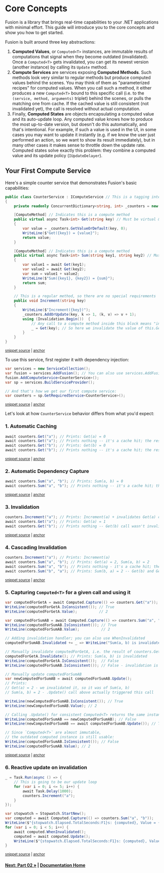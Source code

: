 # Core Concepts

Fusion is a library that brings real-time capabilities to your .NET applications with minimal effort. This guide will introduce you to the core concepts and show you how to get started.

Fusion is built around three key abstractions:

1. **Computed Values**, or `Computed<T>` instances, are immutable results of computations that signal when they become outdated (invalidated). Once a `Computed<T>` gets invalidated, you can get its newest version (another instance) by calling its `Update` method.
2. **Compute Services** are services exposing **Computed Methods**. Such methods look very similar to regular methods but produce computed values behind the scenes. You may think of them as "parameterized recipes" for computed values. When you call such a method, it either produces a new `Computed<T>` bound to this specific call (i.e. to the `(service, method, arguments)` triplet) behind the scenes, or pulls the matching one from cache. If the cached value is still consistent (not invalidated yet), the call is resolved without actual computation.
3. Finally, **Computed States** are objects encapsulating a computed value and its auto-update loop. Any computed value knows how to produce the most up-to-date version, but doesn't do this automatically, and that's intentional. For example, if such a value is used in the UI, in some cases you may want to update it instantly (e.g. if we know the user just performed an action, so we want to show its result immediately), but in many other cases it makes sense to throttle down the update rate. Computed states solve exactly this problem: they combine a computed value and its update policy (`IUpdateDelayer`).

## Your First Compute Service

Here's a simple counter service that demonstrates Fusion's basic capabilities:

<!-- snippet: Part01_Declare_Service -->
<a id='snippet-Part01_Declare_Service'></a>
```cs
public class CounterService : IComputeService // This is a tagging interface any compute service must "implement"
{
    private readonly ConcurrentDictionary<string, int> _counters = new();

    [ComputeMethod] // Indicates this is a compute method
    public virtual async Task<int> Get(string key) // Must be virtual & async
    {
        var value = _counters.GetValueOrDefault(key, 0);
        WriteLine($"Get({key}) = {value}");
        return value;
    }

    [ComputeMethod] // Indicates this is a compute method
    public virtual async Task<int> Sum(string key1, string key2) // Must be virtual & async
    {
        var value1 = await Get(key1);
        var value2 = await Get(key2);
        var sum = value1 + value2;
        WriteLine($"Sum({key1}, {key2}) = {sum}");
        return sum;
    }

    // This is a regular method, so there are no special requirements
    public void Increment(string key)
    {
        WriteLine($"Increment({key})");
        _counters.AddOrUpdate(key, k => 1, (k, v) => v + 1);
        using (Invalidation.Begin())  {
            // Any call to a compute method inside this block means "invalidate the value for that call"
            _ = Get(key); // So here we invalidate the value of this.Get(...) call with the `key` argument
        }
    }
}
```
<sup><a href='/Part01.cs#L6-L40' title='Snippet source file'>snippet source</a> | <a href='#snippet-Part01_Declare_Service' title='Start of snippet'>anchor</a></sup>
<!-- endSnippet -->

To use this service, first register it with dependency injection:

<!-- snippet: Part01_Register_Services -->
<a id='snippet-Part01_Register_Services'></a>
```cs
var services = new ServiceCollection();
var fusion = services.AddFusion(); // You can also use services.AddFusion(fusion => ...) pattern
fusion.AddComputeService<CounterService>();
var sp = services.BuildServiceProvider();

// And that's how we get our first compute service:
var counters = sp.GetRequiredService<CounterService>();
```
<sup><a href='/Part01.cs#L46-L54' title='Snippet source file'>snippet source</a> | <a href='#snippet-Part01_Register_Services' title='Start of snippet'>anchor</a></sup>
<!-- endSnippet -->

Let's look at how `CounterService` behavior differs from what you'd expect:

### 1. Automatic Caching

<!-- snippet: Part01_Automatic_Caching -->
<a id='snippet-Part01_Automatic_Caching'></a>
```cs
await counters.Get("a"); // Prints: Get(a) = 0
await counters.Get("a"); // Prints nothing -- it's a cache hit; the result is 0
await counters.Get("b"); // Prints: Get(b) = 0
await counters.Get("b"); // Prints nothing -- it's a cache hit; the result is 0
```
<sup><a href='/Part01.cs#L57-L62' title='Snippet source file'>snippet source</a> | <a href='#snippet-Part01_Automatic_Caching' title='Start of snippet'>anchor</a></sup>
<!-- endSnippet -->

### 2. Automatic Dependency Capture

<!-- snippet: Part01_Automatic_Dependency_Tracking -->
<a id='snippet-Part01_Automatic_Dependency_Tracking'></a>
```cs
await counters.Sum("a", "b"); // Prints: Sum(a, b) = 0
await counters.Sum("a", "b"); // Prints nothing -- it's a cache hit; the result is 0
```
<sup><a href='/Part01.cs#L65-L68' title='Snippet source file'>snippet source</a> | <a href='#snippet-Part01_Automatic_Dependency_Tracking' title='Start of snippet'>anchor</a></sup>
<!-- endSnippet -->

### 3. Invalidation

<!-- snippet: Part01_Invalidation -->
<a id='snippet-Part01_Invalidation'></a>
```cs
counters.Increment("a"); // Prints: Increment(a) + invalidates Get(a) call result
await counters.Get("a"); // Prints: Get(a) = 1
await counters.Get("b"); // Prints nothing -- Get(b) call wasn't invalidated, so it's a cache hit
```
<sup><a href='/Part01.cs#L71-L75' title='Snippet source file'>snippet source</a> | <a href='#snippet-Part01_Invalidation' title='Start of snippet'>anchor</a></sup>
<!-- endSnippet -->

### 4. Cascading Invalidation

<!-- snippet: Part01_Cascading_Invalidation -->
<a id='snippet-Part01_Cascading_Invalidation'></a>
```cs
counters.Increment("a"); // Prints: Increment(a)
await counters.Sum("a", "b"); // Prints: Get(a) = 2, Sum(a, b) = 2
await counters.Sum("a", "b"); // Prints nothing - it's a cache hit; the result is 0
await counters.Sum("b", "a"); // Prints: Sum(b, a) = 2 -- Get(b) and Get(a) results are already cached
```
<sup><a href='/Part01.cs#L78-L83' title='Snippet source file'>snippet source</a> | <a href='#snippet-Part01_Cascading_Invalidation' title='Start of snippet'>anchor</a></sup>
<!-- endSnippet -->

### 5. Capturing `Computed<T>` for a given call and using it

<!-- snippet: Part01_Accessing_Computed_Values -->
<a id='snippet-Part01_Accessing_Computed_Values'></a>
```cs
var computedForGetA = await Computed.Capture(() => counters.Get("a"));
WriteLine(computedForGetA.IsConsistent()); // True
WriteLine(computedForGetA.Value);          // 2

var computedForSumAB = await Computed.Capture(() => counters.Sum("a", "b"));
WriteLine(computedForSumAB.IsConsistent()); // True
WriteLine(computedForSumAB.Value);          // 2

// Adding invalidation handler; you can also use WhenInvalidated
computedForSumAB.Invalidated += _ => WriteLine("Sum(a, b) is invalidated");

// Manually invalidate computedForGetA, i.e. the result of counters.Get("a") call
computedForGetA.Invalidate(); // Prints: Sum(a, b) is invalidated
WriteLine(computedForGetA.IsConsistent());  // False
WriteLine(computedForSumAB.IsConsistent()); // False - invalidation is always cascading

// Manually update computedForSumAB
var newComputedForSumAB = await computedForSumAB.Update();
// Prints:
// Get(a) = 2 - we invalidated it, so it was of Sum(a, b)
// Sum(a, b) = 2 - .Update() call above actually triggered this call

WriteLine(newComputedForSumAB.IsConsistent()); // True
WriteLine(newComputedForSumAB.Value); // 2

// Calling .Update() for consistent Computed<T> returns the same instance
WriteLine(computedForSumAB == newComputedForSumAB); // False
WriteLine(newComputedForSumAB == await computedForSumAB.Update()); // True

// Since `Computed<T>` are almost immutable,
// the outdated computed instance is still usable:
WriteLine(computedForSumAB.IsConsistent()); // False
WriteLine(computedForSumAB.Value); // 2
```
<sup><a href='/Part01.cs#L86-L120' title='Snippet source file'>snippet source</a> | <a href='#snippet-Part01_Accessing_Computed_Values' title='Start of snippet'>anchor</a></sup>
<!-- endSnippet -->

### 6. Reactive update on invalidation

<!-- snippet: Part01_Reactive_Updates -->
<a id='snippet-Part01_Reactive_Updates'></a>
```cs
_ = Task.Run(async () => {
    // This is going to be our update loop
    for (var i = 0; i <= 5; i++) {
        await Task.Delay(1000);
        counters.Increment("a");
    }
});

var stopwatch = Stopwatch.StartNew();
var computed = await Computed.Capture(() => counters.Sum("a", "b"));
WriteLine($"{stopwatch.Elapsed.TotalSeconds:F1}s: {computed}, Value = {computed.Value}");
for (var i = 0; i < 5; i++) {
    await computed.WhenInvalidated();
    computed = await computed.Update();
    WriteLine($"{stopwatch.Elapsed.TotalSeconds:F1}s: {computed}, Value = {computed.Value}");
}
```
<sup><a href='/Part01.cs#L123-L140' title='Snippet source file'>snippet source</a> | <a href='#snippet-Part01_Reactive_Updates' title='Start of snippet'>anchor</a></sup>
<!-- endSnippet -->

#### [Next: Part 02 &raquo;](./Part02.md) | [Documentation Home](./README.md) 

